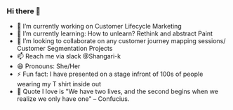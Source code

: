 ### Hi there 👋

- 🔭 I’m currently working on Customer Lifecycle Marketing 
- 🌱 I’m currently learning: How to unlearn? Rethink and abstract Paint
- 👯 I’m looking to collaborate on any customer journey mapping sessions/ Customer Segmentation Projects
- 📫 Reach me via slack @Shangari-k
- 😄 Pronouns: She/Her
- ⚡ Fun fact: I have presented on a stage infront of 100s of people wearing my T shirt inside out
- 💭 Quote I love is "We have two lives, and the second begins when we realize we only have one" – Confucius.
